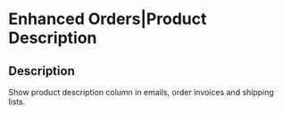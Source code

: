 # Enhanced Orders|Product Description

## Description
Show product description column in emails, order invoices and shipping lists.
